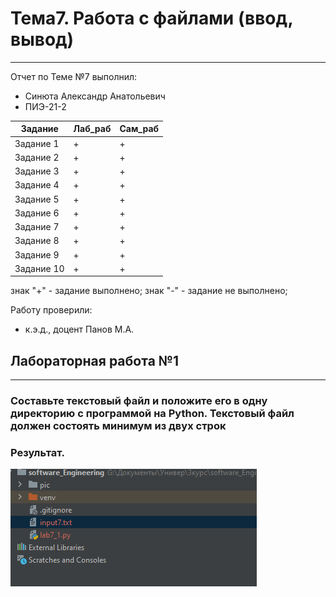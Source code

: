 # Тема7. Работа с файлами (ввод, вывод)

----
Отчет по Теме №7 выполнил:

- Синюта Александр Анатольевич
- ПИЭ-21-2

| Задание    | Лаб_раб | Сам_раб |
|------------|---------|---------|
| Задание 1  | +       | +       |
| Задание 2  | +       | +       |
| Задание 3  | +       | +       |
| Задание 4  | +       | +       |
| Задание 5  | +       | +       |
| Задание 6  | +       | +       |
| Задание 7  | +       | +       |
| Задание 8  | +       | +       |
| Задание 9  | +       | +       |
| Задание 10 | +       | +       |

знак "+" - задание выполнено; знак "-" - задание не выполнено;

Работу проверили:

- к.э.д., доцент Панов М.А.

## Лабораторная работа №1

-----

### Составьте текстовый файл и положите его в одну директорию с программой на Python. Текстовый файл должен состоять минимум из двух строк

### Результат.

![](https://github.com/a-a-sinuta/Software_Engineering/blob/Tema_7/pic/lab7_1.png)